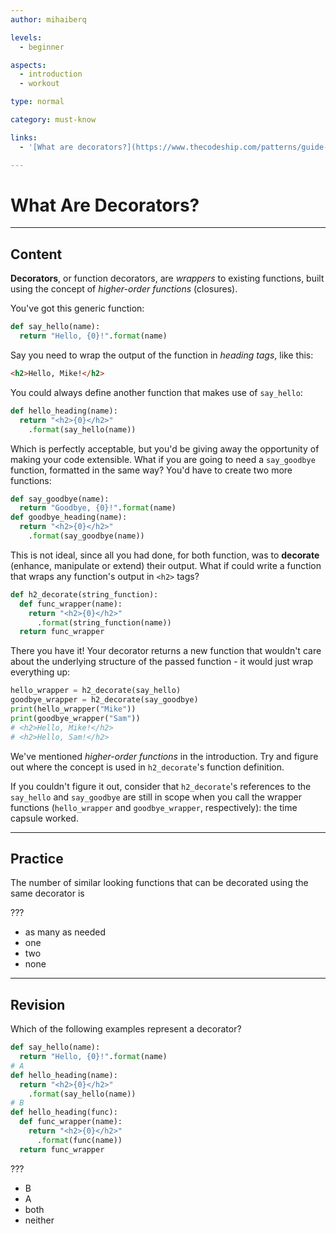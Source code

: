 ```yaml
---
author: mihaiberq

levels:
  - beginner

aspects:
  - introduction
  - workout

type: normal

category: must-know

links:
  - '[What are decorators?](https://www.thecodeship.com/patterns/guide-to-python-function-decorators/){website}'

---
```


# What Are Decorators?

---
## Content

**Decorators**, or function decorators, are *wrappers* to existing functions, built using the concept of *higher-order functions* (closures).
   
You've got this generic function:
```python
def say_hello(name):
  return "Hello, {0}!".format(name)
```
Say you need to wrap the output of the function in *heading tags*, like this:
```html
<h2>Hello, Mike!</h2>
```
You could always define another function that makes use of `say_hello`:
```python
def hello_heading(name):
  return "<h2>{0}</h2>"
    .format(say_hello(name))
```
Which is perfectly acceptable, but you'd be giving away the opportunity of making your code extensible. What if you are going to need a `say_goodbye` function, formatted in the same way? You'd have to create two more functions:
```python
def say_goodbye(name):
  return "Goodbye, {0}!".format(name)
def goodbye_heading(name):
  return "<h2>{0}</h2>"
    .format(say_goodbye(name))
```
This is not ideal, since all you had done, for both function, was to **decorate** (enhance, manipulate or extend) their output. What if could write a function that wraps any function's output in `<h2>` tags?
```python
def h2_decorate(string_function):
  def func_wrapper(name):
    return "<h2>{0}</h2>"
      .format(string_function(name))
  return func_wrapper
```
There you have it! Your decorator returns a new function that wouldn't care about the underlying structure of the passed function - it would just wrap everything up:
```python
hello_wrapper = h2_decorate(say_hello)
goodbye_wrapper = h2_decorate(say_goodbye)
print(hello_wrapper("Mike"))
print(goodbye_wrapper("Sam"))
# <h2>Hello, Mike!</h2>
# <h2>Hello, Sam!</h2>
```
We've mentioned *higher-order functions* in the introduction. Try and figure out where the concept is used in `h2_decorate`'s function definition.

If you couldn't figure it out, consider that `h2_decorate`'s references to the `say_hello` and `say_goodbye` are still in scope when you call the wrapper functions (`hello_wrapper` and `goodbye_wrapper`, respectively): the time capsule worked.

---
## Practice

The number of similar looking functions that can be decorated using the same decorator is

???


* as many as needed
* one
* two
* none

---
## Revision

Which of the following examples represent a decorator?
```python
def say_hello(name):
  return "Hello, {0}!".format(name)
# A
def hello_heading(name):
  return "<h2>{0}</h2>"
    .format(say_hello(name))
# B
def hello_heading(func):
  def func_wrapper(name):
    return "<h2>{0}</h2>"
      .format(func(name))
  return func_wrapper
```
???

* B
* A
* both
* neither

 
